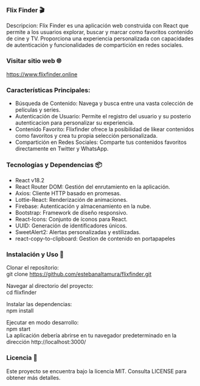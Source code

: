### Flix Finder 🎬 

Descripcion:
Flix Finder es una aplicación web construida con React que permite a los usuarios explorar, buscar y marcar como favoritos contenido de cine y TV. Proporciona una experiencia personalizada con capacidades de autenticación y funcionalidades de compartición en redes sociales.

### Visitar sitio web 🌐  
https://www.flixfinder.online


### Características Principales:
* Búsqueda de Contenido: Navega y busca entre una vasta colección de películas y series.
* Autenticación de Usuario: Permite el registro del usuario y su posterio autenticacion para personalizar su experiencia.
* Contenido Favorito: Flixfinder ofrece la posibilidad de likear contenidos como favoritos y crea tu propia selección personalizada.
* Compartición en Redes Sociales: Comparte tus contenidos favoritos directamente en Twitter y WhatsApp.


### Tecnologías y Dependencias 📦
* React v18.2
* React Router DOM: Gestión del enrutamiento en la aplicación.
* Axios: Cliente HTTP basado en promesas.
* Lottie-React: Renderización de animaciones.
* Firebase: Autenticación y almacenamiento en la nube.
* Bootstrap: Framework de diseño responsivo.
* React-Icons: Conjunto de íconos para React.
* UUID: Generación de identificadores únicos.
* SweetAlert2: Alertas personalizadas y estilizadas.
* react-copy-to-clipboard: Gestion de contenido en portapapeles


### Instalación y Uso 🚀
Clonar el repositorio:  
git clone https://github.com/estebanaltamura/flixfinder.git

Navegar al directorio del proyecto:  
cd flixfinder

Instalar las dependencias:  
npm install

Ejecutar en modo desarrollo:  
npm start  
La aplicación debería abrirse en tu navegador predeterminado en la dirección http://localhost:3000/


### Licencia 📜 
Este proyecto se encuentra bajo la licencia MIT. Consulta LICENSE para obtener más detalles.
